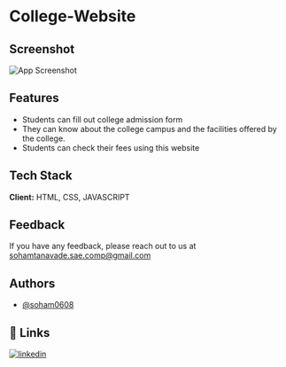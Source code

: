 # College-Website

## Screenshot

![App Screenshot](https://i.ibb.co/ngzvB02/Screenshot-121.png)


## Features

- Students can fill out college admission form
- They can know about the college campus and the facilities offered by the college.
- Students can check their fees using this website




## Tech Stack

**Client:** HTML, CSS, JAVASCRIPT



## Feedback

If you have any feedback, please reach out to us at sohamtanavade.sae.comp@gmail.com


## Authors

- [@soham0608](https://www.github.com/soham0608)


## 🔗 Links
[![linkedin](https://img.shields.io/badge/linkedin-0A66C2?style=for-the-badge&logo=linkedin&logoColor=white)](https://www.linkedin.com/in/soham-tanavade/)


